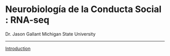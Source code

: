 # Neurobiología de la Conducta Social : RNA-seq
Dr. Jason Gallant
Michigan State University
****

[Introduction](introduction.md)

